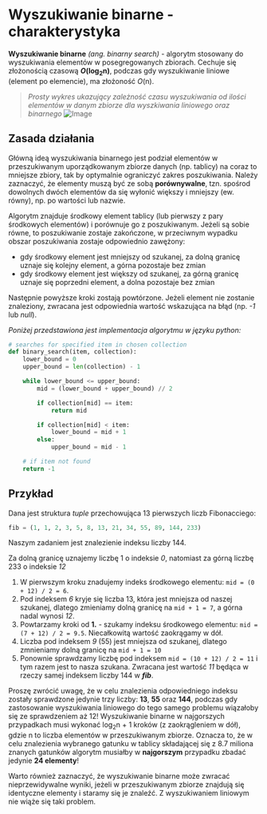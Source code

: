 # Wyszukiwanie binarne - charakterystyka
**Wyszukiwanie binarne** *(ang. binarny search)* - algorytm stosowany do wyszukiwania
elementów w posegregowanych zbiorach. Cechuje się złożonością czasową ***O*(log<sub>2</sub>n)**,
podczas gdy wyszukiwanie liniowe (element po elemencie), ma złożoność *O*(n).
>*Prosty wykres ukazujący zależność czasu wyszukiwania od ilości elementów w danym zbiorze
dla wyszkiwania liniowego oraz binarnego*
![Image](https://cdn.kastatic.org/ka-perseus-graphie/3d79e6ce2ddfed0d66917d585511f807797652fe.svg)
>
## Zasada działania
Główną ideą wyszukiwania binarnego jest podział elementów w przeszukiwanym uporządkowanym zbiorze danych
(np. tablicy) na coraz to mniejsze zbiory, tak by optymalnie ograniczyć zakres poszukiwania.
Należy zaznaczyć, że elementy muszą być ze sobą **porównywalne**, tzn. spośrod dowolnych dwóch elementów
da się wyłonić większy i mniejszy (ew. równy), np. po wartości lub nazwie.

Algorytm znajduje środkowy element tablicy (lub pierwszy z pary środkowych elementów)
i porównuje go z poszukiwanym. Jeżeli są sobie równe, to poszukiwanie zostaje zakończone,
w przeciwnym wypadku obszar poszukiwania zostaje odpowiednio zawężony:
- gdy środkowy element jest mniejszy od szukanej, za dolną granicę uznaje się kolejny element,
a górna pozostaje bez zmian
- gdy środkowy element jest większy od szukanej, za górną granicę uznaje się poprzedni element,
a dolna pozostaje bez zmian

Następnie powyższe kroki zostają powtórzone. Jeżeli element nie zostanie znaleziony,
zwracana jest odpowiednia wartość wskazująca na błąd (np. *-1* lub *null*).

*Poniżej przedstawiona jest implementacja algorytmu w języku python:*
```python
# searches for specified item in chosen collection
def binary_search(item, collection):
    lower_bound = 0
    upper_bound = len(collection) - 1

    while lower_bound <= upper_bound:
        mid = (lower_bound + upper_bound) // 2

        if collection[mid] == item:
            return mid

        if collection[mid] < item:
            lower_bound = mid + 1
        else:
            upper_bound = mid - 1

    # if item not found
    return -1
```
## Przykład
Dana jest struktura *tuple* przechowująca 13 pierwszych liczb Fibonacciego:
```python
fib = (1, 1, 2, 3, 5, 8, 13, 21, 34, 55, 89, 144, 233)
```
Naszym zadaniem jest znalezienie indeksu liczby 144.

Za dolną granicę uznajemy liczbę 1 o indeksie *0*, natomiast za górną liczbę 233 o indeksie *12*

1. W pierwszym kroku znadujemy indeks środkowego elementu: `mid = (0 + 12) / 2 = 6`.
2. Pod indeksem *6* kryje się liczba 13, która jest mniejsza od naszej szukanej,
dlatego zmieniamy dolną granicę na `mid + 1 = 7`, a górna nadal wynosi *12*.
3. Powtarzamy kroki od **1.** - szukamy indeksu środkowego elementu: `mid = (7 + 12) / 2 = 9.5`.
Niecałkowitą wartość zaokrągamy w dół.
4. Liczba pod indeksem *9* (55) jest mniejsza od szukanej, dlatego zmnieniamy dolną granicę na
`mid + 1 = 10`
5. Ponownie sprawdzamy liczbę pod indeksem `mid = (10 + 12) / 2 = 11`
i tym razem jest to nasza szukana.
Zwracana jest wartość *11* będąca w rzeczy samej indeksem liczby 144 w ***fib***.

Proszę zwrócić uwagę, że w celu znalezienia odpowiedniego indeksu
zostały sprawdzone jedynie trzy liczby: **13**, **55** oraz **144**,
podczas gdy zastosowanie wyszukiwania liniowego do tego samego problemu
wiązałoby się ze sprawdzeniem aż 12! Wyszukiwanie binarne w najgorszych przypadkach musi wykonać
log<sub>2</sub>n + 1 kroków (z zaokrągleniem w dół), gdzie n to liczba elementów w przeszukiwanym zbiorze.
Oznacza to, że w celu znalezienia wybranego gatunku w tablicy składającej się z 8.7 miliona znanych gatunków
algorytm musiałby w **najgorszym** przypadku zbadać jedynie **24 elementy**!

Warto również zaznaczyć, że wyszukiwanie binarne może zwracać nieprzewidywalne wyniki,
jeżeli w przeszukiwanym zbiorze znajdują się identyczne elementy i staramy się je znaleźć.
Z wyszukiwaniem liniowym nie wiąże się taki problem. 
